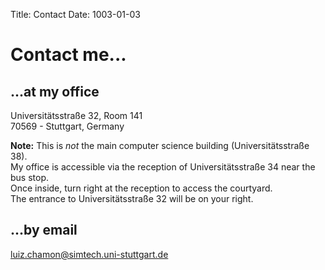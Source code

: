 Title: Contact
Date: 1003-01-03

# Contact me...


## ...at my office

Universitätsstraße 32, Room 141  
70569 - Stuttgart, Germany

**Note:** This is *not* the main computer science building (Universitätsstraße 38).  
My office is accessible via the reception of Universitätsstraße 34 near the bus stop.  
Once inside, turn right at the reception to access the courtyard.  
The entrance to Universitätsstraße 32 will be on your right.



## ...by email

<a href='mailto&#58;{{SITEEMAIL}}'>lu&#105;z&#46;c&#104;amo&#110;&#64;&#115;im&#116;&#101;c&#104;&#46;uni-s&#116;ut&#116;gar&#116;&#46;&#100;e</a>